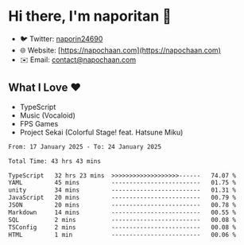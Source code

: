 # Hi there, I'm naporitan 👋

- 🐦 Twitter: [naporin24690](https://twitter.com/naporin24690)
- 🌐 Website: [https://napochaan.com](https://napochaan.com)
- ✉️ Email: [contact@napochaan.com](mailto:contact@napochaan.com)

## What I Love ❤️
- TypeScript
- Music (Vocaloid)
- FPS Games
- Project Sekai (Colorful Stage! feat. Hatsune Miku)

<!--START_SECTION:waka-->

```txt
From: 17 January 2025 - To: 24 January 2025

Total Time: 43 hrs 43 mins

TypeScript   32 hrs 23 mins  >>>>>>>>>>>>>>>>>>>------   74.07 %
YAML         45 mins         -------------------------   01.75 %
unity        34 mins         -------------------------   01.31 %
JavaScript   20 mins         -------------------------   00.79 %
JSON         20 mins         -------------------------   00.78 %
Markdown     14 mins         -------------------------   00.55 %
SQL          2 mins          -------------------------   00.08 %
TSConfig     2 mins          -------------------------   00.08 %
HTML         1 min           -------------------------   00.06 %
```

<!--END_SECTION:waka-->

